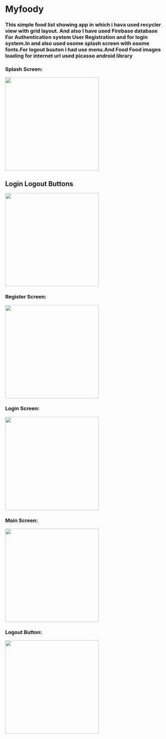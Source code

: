 # Myfoody

### This simple food list showing app in which i hava used recycler view with grid layout. And also I have used Firebase database For Authentication system User Registration and for login system.In and also used osome splash screen with osome fonts.For logout buuton i had use menu.And Food Food images loading for internet url used picasso android library

### Splash Screen:
<img src="https://user-images.githubusercontent.com/104247091/202439280-8d8c7bba-cffa-4da0-a232-33402159a416.jpg"  width="300">

## Login Logout Buttons
<img src="https://user-images.githubusercontent.com/104247091/202439528-50ac9de4-9eca-46d0-a07f-23e9e4599a26.jpg"  width="300">


### Register Screen:
<img src="https://user-images.githubusercontent.com/104247091/202439824-bb50e357-7a0a-4b03-8da4-782599d619aa.jpg"  width="300">



### Login Screen:
<img src="https://user-images.githubusercontent.com/104247091/202439967-9da25a0f-32da-48cd-9805-a5549b350c24.jpg"  width="300">


### Main Screen:
<img src="https://user-images.githubusercontent.com/104247091/202440682-92cf5ab9-3144-4e12-aae2-ed7d584fa10b.jpg"  width="300">

### Logout Button:
<img src="https://user-images.githubusercontent.com/104247091/202440427-17e5d381-f387-4ae1-86b2-9105b2df3197.jpg"  width="300">

